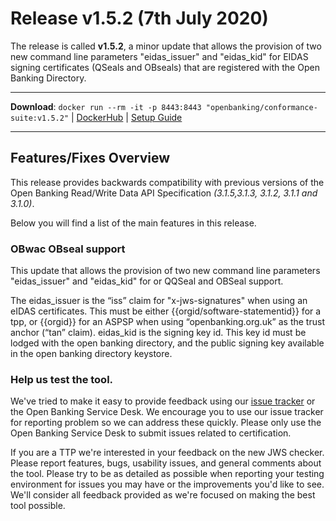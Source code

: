 # Release v1.5.2 (7th July 2020)

The release is called **v1.5.2**, a minor update that allows the provision of two new command line parameters "eidas_issuer" and "eidas_kid" for EIDAS signing certificates (QSeals and OBseals) that are registered with the Open Banking Directory.

---
**Download**: `docker run --rm -it -p 8443:8443 "openbanking/conformance-suite:v1.5.2"` | [DockerHub](https://hub.docker.com/r/openbanking/conformance-suite) | [Setup Guide](https://github.com/OpenBankingUK/conformance-suite/blob/develop/docs/setup-guide.md)

---

## Features/Fixes Overview

This release provides backwards compatibility with previous versions of the Open Banking Read/Write Data API Specification *(3.1.5,3.1.3, 3.1.2, 3.1.1 and 3.1.0)*. 

Below you will find a list of the main features in this release.

### OBwac OBseal support

This update that allows the provision of two new command line parameters "eidas_issuer" and "eidas_kid" for or QQSeal and OBSeal support.


The eidas_issuer is the “iss” claim for "x-jws-signatures" when using an eIDAS certificates. This must be either {{orgid/software-statementid}} for a tpp, or {{orgid}} for an ASPSP when using “openbanking.org.uk” as the trust anchor (“tan” claim).
eidas_kid is the signing key id. This key id must be lodged with the open banking directory, and the public signing key available in the open banking directory keystore.

### Help us test the tool.

We've tried to make it easy to provide feedback using our [issue tracker](https://bitbucket.org/openbankingteam/conformance-suite/issues?status=new&status=open) or the Open Banking Service Desk. We encourage you to use our issue tracker for reporting problem so we can address these quickly. Please only use the Open Banking Service Desk to submit issues related to certification.

If you are a TTP we're interested in your feedback on the new JWS checker. Please report features, bugs, usability issues, and general comments about the tool. Please try to be as detailed as possible when reporting your testing environment for issues you may have or the improvements you'd like to see. We'll consider all feedback provided as we're focused on making the best tool possible.